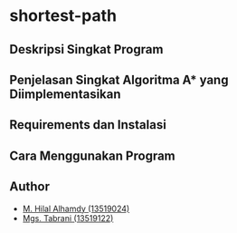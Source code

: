 # shortest-path
## Deskripsi Singkat Program
## Penjelasan Singkat Algoritma A* yang Diimplementasikan
## Requirements dan Instalasi
## Cara Menggunakan Program
## Author
- [M. Hilal Alhamdy (13519024)](https://github.com/hilalhmdy)
- [Mgs. Tabrani (13519122)](https://github.com/mgstabrani)
